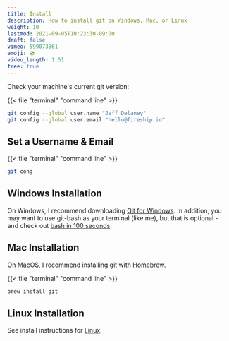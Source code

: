 ```yaml
---
title: Install
description: How to install git on Windows, Mac, or Linux
weight: 10
lastmod: 2021-09-05T10:23:30-09:00
draft: false
vimeo: 599073861
emoji: 💿
video_length: 1:51
free: true
---
```


Check your machine's current git version:

{{< file "terminal" "command line" >}}
```bash
git config --global user.name "Jeff Delaney"
git config --global user.email "hello@fireship.io"
```

## Set a Username & Email

{{< file "terminal" "command line" >}}
```bash
git cong 
```

## Windows Installation

On Windows, I recommend downloading [Git for Windows](https://gitforwindows.org/). In addition, you may want to use git-bash as your terminal (like me), but that is optional - and check out [bash in 100 seconds](https://youtu.be/I4EWvMFj37g).


## Mac Installation

On MacOS, I recommend installing git with [Homebrew](https://brew.sh/).

{{< file "terminal" "command line" >}}
```bash
brew install git
```

## Linux Installation

See install instructions for [Linux](https://git-scm.com/book/en/v2/Getting-Started-Installing-Git).